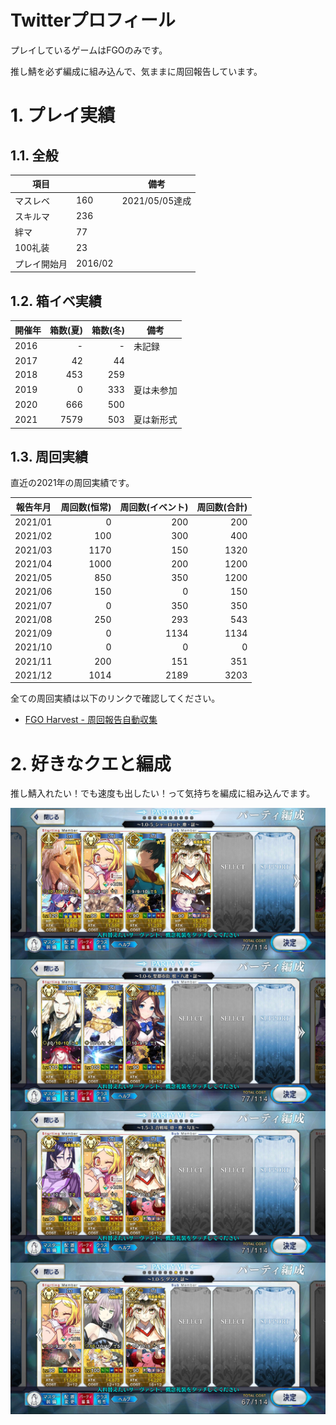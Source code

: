 # Twitterプロフィール <!-- omit in toc -->

プレイしているゲームはFGOのみです。

推し鯖を必ず編成に組み込んで、気ままに周回報告しています。


# 1. プレイ実績


## 1.1. 全般

| 項目         |         | 備考           |
| ------------ | ------- | -------------- |
| マスレベ     | 160     | 2021/05/05達成 |
| スキルマ     | 236     |                |
| 絆マ         | 77      |                |
| 100礼装      | 23      |                |
| プレイ開始月 | 2016/02 |                |


## 1.2. 箱イベ実績

| 開催年 | 箱数(夏) | 箱数(冬) | 備考       |
| ------ | -------: | -------: | ---------- |
| 2016   |        - |        - | 未記録     |
| 2017   |       42 |       44 |            |
| 2018   |      453 |      259 |            |
| 2019   |        0 |      333 | 夏は未参加 |
| 2020   |      666 |      500 |            |
| 2021   |     7579 |      503 | 夏は新形式 |


## 1.3. 周回実績

直近の2021年の周回実績です。

| 報告年月 | 周回数(恒常) | 周回数(イベント) | 周回数(合計) |
| -------- | -----------: | ---------------: | -----------: |
| 2021/01  |            0 |              200 |          200 |
| 2021/02  |          100 |              300 |          400 |
| 2021/03  |         1170 |              150 |         1320 |
| 2021/04  |         1000 |              200 |         1200 |
| 2021/05  |          850 |              350 |         1200 |
| 2021/06  |          150 |                0 |          150 |
| 2021/07  |            0 |              350 |          350 |
| 2021/08  |          250 |              293 |          543 |
| 2021/09  |            0 |             1134 |         1134 |
| 2021/10  |            0 |                0 |            0 |
| 2021/11  |          200 |              151 |          351 |
| 2021/12  |         1014 |             2189 |         3203 |

全ての周回実績は以下のリンクで確認してください。
  - [FGO Harvest - 周回報告自動収集](https://fgojunks.max747.org/harvest/contents/user/silverag_corgi.html)


# 2. 好きなクエと編成

推し鯖入れたい！でも速度も出したい！って気持ちを編成に組み込んでます。

<img src="./assets/img/Screenshot_20220129-114843000.jpg" width="900">

